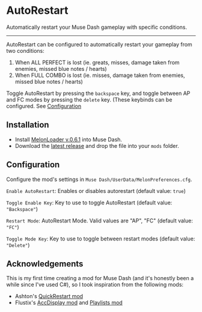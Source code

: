 # AutoRestart

Automatically restart your Muse Dash gameplay with specific conditions.

---

AutoRestart can be configured to automatically restart your gameplay from two conditions:
1. When ALL PERFECT is lost (ie. greats, misses, damage taken from enemies, missed blue notes / hearts)
2. When FULL COMBO is lost (ie. misses, damage taken from enemies, missed blue notes / hearts)

Toggle AutoRestart by pressing the `backspace` key, and toggle between AP and FC modes by pressing the `delete` key.
(These keybinds can be configured. See [Configuration](#Configuration)

## Installation

- Install [MelonLoader v.0.6.1](https://github.com/LavaGang/MelonLoader) into Muse Dash.
- Download the [latest release](https://github.com/Miriitode/AutoRestart/releases) and drop the file into your `mods` folder.

## Configuration

Configure the mod's settings in `Muse Dash/UserData/MelonPreferences.cfg`.

`Enable AutoRestart`: Enables or disables autorestart (default value: `true`)

`Toggle Enable Key`: Key to use to toggle AutoRestart (default value: `"Backspace"`)

`Restart Mode`: AutoRestart Mode. Valid values are "AP", "FC" (default value: `"FC"`)

`Toggle Mode Key`: Key to use to toggle between restart modes (default value: `"Delete"`)

## Acknowledgements

This is my first time creating a mod for Muse Dash (and it's honestly been a while since I've used C#), so I took inspiration from the following mods:

- Ashton's [QuickRestart mod](https://github.com/MDMods/QuickRestart)
- Flustix's [AccDisplay mod](https://github.com/flustix/AccDisplay) and [Playlists mod](https://github.com/MDMods/Playlists)

